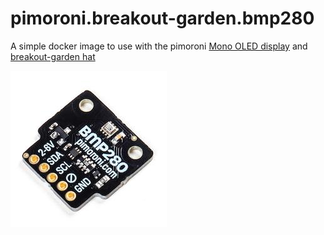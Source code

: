 # pimoroni.breakout-garden.bmp280
A simple docker image to use with the pimoroni [Mono OLED display](https://shop.pimoroni.com/products/1-12-oled-breakout) and [breakout-garden hat](https://shop.pimoroni.com/products/breakout-garden-mini-i2c)

![](https://raw.githubusercontent.com/promethee/pimoroni.breakout-garden.bmp280/main/BMP280-1_1024x1024.jpg)
